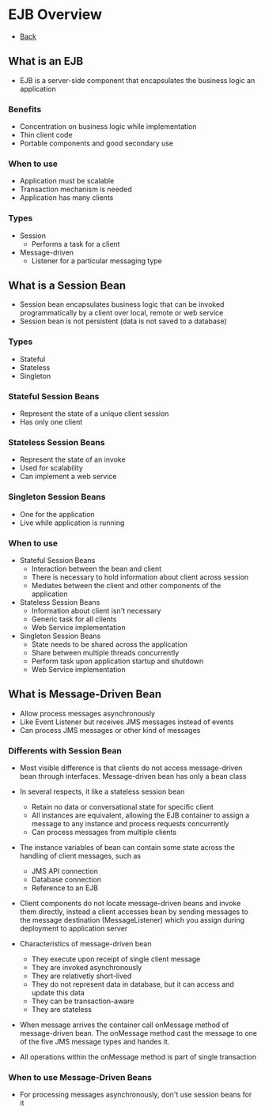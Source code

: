 # EJB Overview

+ [Back](../ORACLE_DOC.md)

## What is an EJB

+ EJB is a server-side component that encapsulates
    the business logic an application

### Benefits

+ Concentration on business logic while implementation
+ Thin client code
+ Portable components and good secondary use

### When to use

+ Application must be scalable
+ Transaction mechanism is needed
+ Application has many clients

### Types

+ Session
    + Performs a task for a client
+ Message-driven
    + Listener for a particular messaging type

## What is a Session Bean

+ Session bean encapsulates business logic that can be
    invoked programmatically by a client over local, remote
    or web service
+ Session bean is not persistent (data is not saved to a database)

### Types

+ Stateful
+ Stateless
+ Singleton

### Stateful Session Beans

+ Represent the state of a unique client session
+ Has only one client

### Stateless Session Beans

+ Represent the state of an invoke
+ Used for scalability
+ Can implement a web service

### Singleton Session Beans

+ One for the application
+ Live while application is running

### When to use

+ Stateful Session Beans
    + Interaction between the bean and client
    + There is necessary to hold information about client
        across session
    + Mediates between the client and other components of the
        application
+ Stateless Session Beans
    + Information about client isn't necessary
    + Generic task for all clients
    + Web Service implementation
+ Singleton Session Beans
    + State needs to be shared across the application
    + Share between multiple threads concurrently
    + Perform task upon application startup and shutdown
    + Web Service implementation

## What is Message-Driven Bean

+ Allow process messages asynchronously
+ Like Event Listener but receives JMS messages instead of events
+ Can process JMS messages or other kind of messages

### Differents with Session Bean

+ Most visible difference is that clients do not access message-driven
    bean through interfaces. Message-driven bean has only a bean class

+ In several respects, it like a stateless session bean
    + Retain no data or conversational state for specific client
    + All instances are equivalent, allowing the EJB container 
        to assign a message to any instance and process requests
        concurrently
    + Can process messages from multiple clients

+ The instance variables of bean can contain some state across
    the handling of client messages, such as
    + JMS API connection
    + Database connection
    + Reference to an EJB

+ Client components do not locate message-driven beans and invoke
    them directly, instead a client accesses bean by sending messages
    to the message destination (MessageListener) which you assign
    during deployment to application server

+ Characteristics of message-driven bean
    + They execute upon receipt of single client message
    + They are invoked asynchronously
    + They are relativetly short-lived
    + They do not represent data in database, but it can access 
        and update this data
    + They can be transaction-aware
    + They are stateless

+ When message arrives the container call onMessage method of
    message-driven bean. The onMessage method cast the message to one
    of the five JMS message types and handes it.

+ All operations within the onMessage method is part of single transaction

### When to use Message-Driven Beans

+ For processing messages asynchronously, don't use session beans for it
